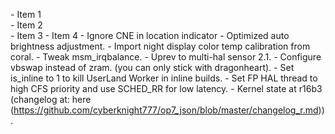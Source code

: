 \- Item 1  
\- Item 2  
\- Item 3
\- Item 4
\- Ignore CNE in location indicator
\- Optimized auto brightness adjustment.
\- Import night display color temp calibration from coral.
\- Tweak msm_irqbalance.
\- Uprev to multi\-hal sensor 2.1.
\- Configure vbswap instead of zram. (you can only stick with dragonheart).
\- Set is_inline to 1 to kill UserLand Worker in inline builds.
\- Set FP HAL thread to high CFS priority and use SCHED_RR for low latency.
\- Kernel state at r16b3 (changelog at: here (https://github.com/cyberknight777/op7_json/blob/master/changelog_r.md)).
